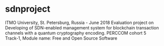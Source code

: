 # sdnproject
ITMO University, St. Petersburg, Russia - June 2018
Evaluation project on Developing of SDN-enabled management system for blockchain transaction channels with a quantum cryptography encoding.
PERCCOM cohort 5
Track-1, Module name: Free and Open Source Software
